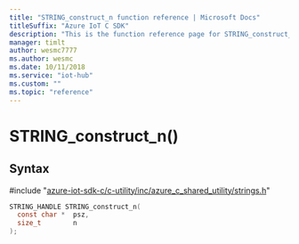 ```yaml
---                             
title: "STRING_construct_n function reference | Microsoft Docs" 
titleSuffix: "Azure IoT C SDK"            
description: "This is the function reference page for STRING_construct_n() in the Azure IoT C SDK. This SDK is used with Azure IoT Hub and Azure IoT Hub Device Provisioning Service"            
manager: timlt                 
author: wesmc7777              
ms.author: wesmc               
ms.date: 10/11/2018                    
ms.service: "iot-hub"             
ms.custom: ""                
ms.topic: "reference"        
---                            
```


# STRING_construct_n()

## Syntax

\#include "[azure-iot-sdk-c/c-utility/inc/azure_c_shared_utility/strings.h](../strings-h.md)"  
```C
STRING_HANDLE STRING_construct_n(
  const char *  psz,
  size_t        n
);
```

